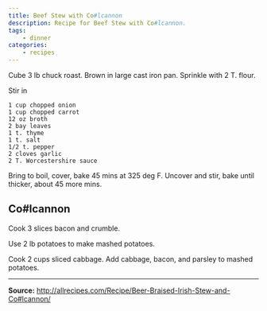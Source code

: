 ```yaml
---
title: Beef Stew with Co#lcannon
description: Recipe for Beef Stew with Co#lcannon.
tags:
    - dinner
categories:
    - recipes
---
```


Cube 3 lb chuck roast. Brown in large cast iron pan. Sprinkle with 2 T. flour.

Stir in

```
1 cup chopped onion
1 cup chopped carrot
12 oz broth
2 bay leaves
1 t. thyme
1 t. salt
1/2 t. pepper
2 cloves garlic
2 T. Worcestershire sauce
```

Bring to boil, cover, bake 45 mins at 325 deg F. Uncover and stir, bake until
thicker, about 45 more mins.

## Co#lcannon

Cook 3 slices bacon and crumble.

Use 2 lb potatoes to make mashed potatoes.

Cook 2 cups sliced cabbage. Add cabbage, bacon, and parsley to mashed potatoes.

---

**Source:** <http://allrecipes.com/Recipe/Beer-Braised-Irish-Stew-and-Co#lcannon/>
